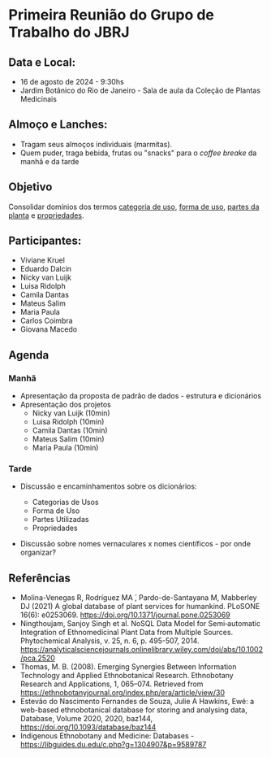 # Primeira Reunião do Grupo de Trabalho do JBRJ

## Data e Local:
* 16 de agosto de 2024 - 9:30hs
* Jardim Botânico do Rio de Janeiro - Sala de aula da Coleção de Plantas Medicinais

## Almoço e Lanches:

* Tragam seus almoços individuais (marmitas).
* Quem puder, traga bebida, frutas ou "snacks" para o _coffee breake_ da manhã e da tarde


## Objetivo

Consolidar domínios dos termos [categoria de uso](https://github.com/edalcin/Estrutura-de-Dados-Etnobotanicos/blob/main/dicionarios/useTo.md), [forma de uso](https://github.com/edalcin/Estrutura-de-Dados-Etnobotanicos/blob/main/dicionarios/useForm.md), [partes da planta](https://github.com/edalcin/Estrutura-de-Dados-Etnobotanicos/blob/main/dicionarios/useParts.md) e [propriedades](https://github.com/edalcin/Estrutura-de-Dados-Etnobotanicos/blob/main/dicionarios/proprieties.md).

## Participantes:

* Viviane Kruel
* Eduardo Dalcin
* Nicky van Luijk 
* Luisa Ridolph
* Camila Dantas
* Mateus Salim
* Maria Paula
* Carlos Coimbra
* Giovana Macedo

## Agenda

### Manhã

* Apresentação da proposta de padrão de dados - estrutura e dicionários
* Apresentação dos projetos
  * Nicky van Luijk (10min)
  * Luisa Ridolph (10min)
  * Camila Dantas (10min)
  * Mateus Salim (10min)
  * Maria Paula (10min)

### Tarde

* Discussão e encaminhamentos sobre os dicionários:
  * Categorias de Usos
  * Forma de Uso
  * Partes Utilizadas
  * Propriedades

 * Discussão sobre nomes vernaculares x nomes científicos - por onde organizar?

## Referências

* Molina-Venegas R, Rodríguez MA ́, Pardo-de-Santayana M, Mabberley DJ (2021) A global database of plant services for humankind. PLoSONE 16(6): e0253069. https://doi.org/10.1371/journal.pone.0253069
* Ningthoujam, Sanjoy Singh et al. NoSQL Data Model for Semi‐automatic Integration of Ethnomedicinal Plant Data from Multiple Sources. Phytochemical Analysis, v. 25, n. 6, p. 495-507, 2014. https://analyticalsciencejournals.onlinelibrary.wiley.com/doi/abs/10.1002/pca.2520
* Thomas, M. B. (2008). Emerging Synergies Between Information Technology and Applied Ethnobotanical Research. Ethnobotany Research and Applications, 1, 065–074. Retrieved from https://ethnobotanyjournal.org/index.php/era/article/view/30
* Estevão do Nascimento Fernandes de Souza, Julie A Hawkins, Ewé: a web-based ethnobotanical database for storing and analysing data, Database, Volume 2020, 2020, baz144, https://doi.org/10.1093/database/baz144
* Indigenous Ethnobotany and Medicine: Databases - https://libguides.du.edu/c.php?g=1304907&p=9589787
